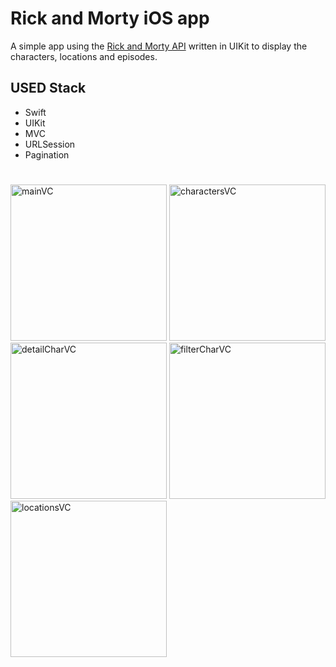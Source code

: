 # Rick and Morty iOS app
A simple app using the [Rick and Morty API](https://rickandmortyapi.com) written in UIKit to display the characters, locations and episodes.

## **USED Stack**
- Swift
- UIKit
- MVC
- URLSession
- Pagination
#


<img width="250" alt="mainVC" src=https://user-images.githubusercontent.com/96972423/183865399-35b4d824-6b04-4983-a777-667ce01b04fe.png>    <img width="250" alt="charactersVC" src=https://user-images.githubusercontent.com/96972423/183864431-489689a6-19da-4630-9920-7c254f239323.png>
<img width="250" alt="detailCharVC" src=https://user-images.githubusercontent.com/96972423/183864449-43e2977f-1397-498e-8d65-9414c20870d4.png>    <img width="250" alt="filterCharVC" src=https://user-images.githubusercontent.com/96972423/183864471-06057128-5047-48ba-a7c0-238c4c41dd51.png>
<img width="250" alt="locationsVC" src=https://user-images.githubusercontent.com/96972423/183864483-ce3753a7-6fd5-4f6a-accd-d0bf622e2bd0.png>
